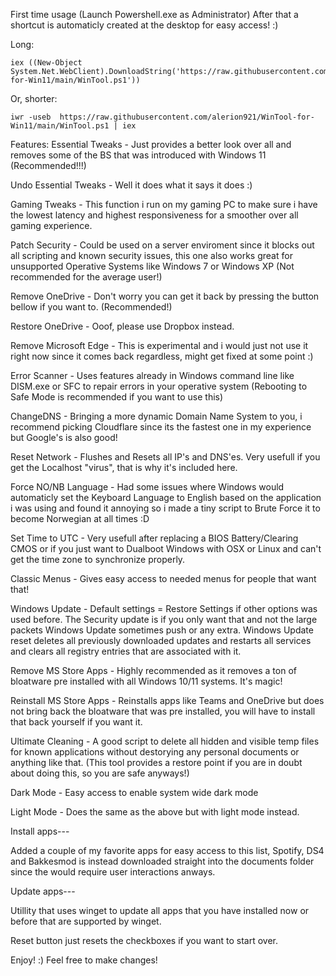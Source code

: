 First time usage (Launch Powershell.exe as Administrator)
After that a shortcut is automaticly created at the desktop for easy access! :)

Long: 
```
iex ((New-Object System.Net.WebClient).DownloadString('https://raw.githubusercontent.com/alerion921/WinTool-for-Win11/main/WinTool.ps1'))
```
Or, shorter:
```
iwr -useb  https://raw.githubusercontent.com/alerion921/WinTool-for-Win11/main/WinTool.ps1 | iex
```

Features:
Essential Tweaks - Just provides a better look over all and removes some of the BS that was introduced with Windows 11 (Recommended!!!)

Undo Essential Tweaks - Well it does what it says it does :)

Gaming Tweaks - This function i run on my gaming PC to make sure i have the lowest latency and highest responsiveness for a smoother over all gaming experience.

Patch Security - Could be used on a server enviroment since it blocks out all scripting and known security issues, this one also works great for unsupported Operative Systems like Windows 7 or Windows XP (Not recommended for the average user!)

Remove OneDrive - Don't worry you can get it back by pressing the button bellow if you want to. (Recommended!)

Restore OneDrive - Ooof, please use Dropbox instead.

Remove Microsoft Edge - This is experimental and i would just not use it right now since it comes back regardless, might get fixed at some point :)

Error Scanner - Uses features already in Windows command line like DISM.exe or SFC to repair errors in your operative system (Rebooting to Safe Mode is recommended if you want to use this)

ChangeDNS - Bringing a more dynamic Domain Name System to you, i recommend picking Cloudflare since its the fastest one in my experience but Google's is also good!

Reset Network - Flushes and Resets all IP's and DNS'es. Very usefull if you get the Localhost "virus", that is why it's included here.

Force NO/NB Language - Had some issues where Windows would automaticly set the Keyboard Language to English based on the application i was using and found it annoying so i made a tiny script to Brute Force it to become Norwegian at all times :D

Set Time to UTC - Very usefull after replacing a BIOS Battery/Clearing CMOS or if you just want to Dualboot Windows with OSX or Linux and can't get the time zone to synchronize properly.

Classic Menus - Gives easy access to needed menus for people that want that!

Windows Update - Default settings = Restore Settings if other options was used before. The Security update is if you only want that and not the large packets Windows Update sometimes push or any extra. Windows Update reset deletes all previously downloaded updates and restarts all services and clears all registry entries that are associated with it.

Remove MS Store Apps - Highly recommended as it removes a ton of bloatware pre installed with all Windows 10/11 systems. It's magic!

Reinstall MS Store Apps - Reinstalls apps like Teams and OneDrive but does not bring back the bloatware that was pre installed, you will have to install that back yourself if you want it.

Ultimate Cleaning - A good script to delete all hidden and visible temp files for known applications without destorying any personal documents or anything like that. (This tool provides a restore point if you are in doubt about doing this, so you are safe anyways!)

Dark Mode - Easy access to enable system wide dark mode

Light Mode - Does the same as the above but with light mode instead.

Install apps---

Added a couple of my favorite apps for easy access to this list, Spotify, DS4 and Bakkesmod is instead downloaded straight into the documents folder since the would require user interactions anways.

Update apps---

Utillity that uses winget to update all apps that you have installed now or before that are supported by winget.

Reset button just resets the checkboxes if you want to start over.

Enjoy! :) Feel free to make changes!
